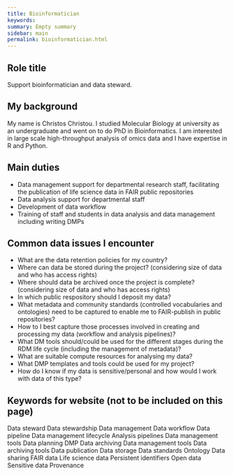 ```yaml
---
title: Bioinformatician
keywords:
summary: Empty summary
sidebar: main
permalink: bioinformatician.html
---
```


## Role title

Support bioinformatician and data steward.

## My background

My name is Christos Christou.  I studied Molecular Biology at university as an undergraduate and went on to do PhD in Bioinformatics.
I am interested in large scale high-throughput analysis of omics data and I have expertise in R and Python.

## Main duties

* Data management support for departmental research staff, facilitating the publication of life science data in FAIR public repositories
* Data analysis support for departmental staff
* Development of data workflow
* Training of staff and students in data analysis and data management including writing DMPs

## Common data issues I encounter

* What are the data retention policies for my country?
* Where can data be stored during the project? (considering size of data and who has access rights)
* Where should data be archived once the project is complete? (considering size of data and who has access rights)
* In which public respository should I deposit my data?
* What metadata and community standards (controlled vocabularies and ontologies) need to be captured to enable me to FAIR-publish in public repositories?
* How to I best capture those processes involved in creating and processing my data (workflow and analysis pipelines)?
* What DM tools should/could be used for the different stages during the RDM life cycle (including the management of metadata)?
* What are suitable compute resources for analysing my data?
* What DMP templates and tools could be used for my project?
* How do I know if my data is sensitive/personal and how would I work with data of this type?

## Keywords for website (not to be included on this page)

Data steward
Data stewardship
Data management
Data workflow
Data pipeline
Data management lifecycle
Analysis pipelines
Data management tools
Data planning
DMP
Data archiving
Data management tools
Data archiving tools
Data publication
Data storage
Data standards
Ontology
Data sharing 
FAIR
<type> data
Life science data
Persistent identifiers
Open data
Sensitive data
Provenance



